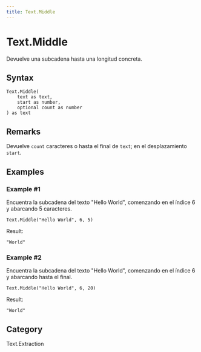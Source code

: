 ```yaml
---
title: Text.Middle
---
```


# Text.Middle


Devuelve una subcadena hasta una longitud concreta.


## Syntax

```powerquery
Text.Middle(
    text as text,
    start as number,
    optional count as number
) as text
```


## Remarks

Devuelve <code>count</code> caracteres o hasta el final de <code>text</code>; en el desplazamiento <code>start</code>.


## Examples

### Example #1 
Encuentra la subcadena del texto &#34;Hello World&#34;, comenzando en el índice 6 y abarcando 5 caracteres.
```powerquery
Text.Middle("Hello World", 6, 5)
```

Result: 
```powerquery
"World"
```


### Example #2 
Encuentra la subcadena del texto &#34;Hello World&#34;, comenzando en el índice 6 y abarcando hasta el final.
```powerquery
Text.Middle("Hello World", 6, 20)
```

Result: 
```powerquery
"World"
```




## Category
Text.Extraction
